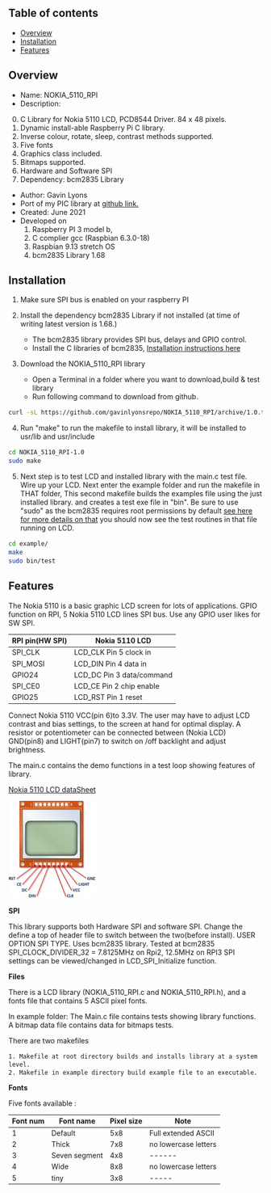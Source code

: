 Table of contents
---------------------------

  * [Overview](#overview)
  * [Installation](#installation)
  * [Features](#features)

Overview
--------------------------------------------
* Name: NOKIA_5110_RPI
* Description:

0. C Library for Nokia 5110 LCD, PCD8544 Driver. 84 x 48 pixels.
1. Dynamic install-able Raspberry Pi C library.
2. Inverse colour, rotate, sleep, contrast methods supported.
3. Five fonts
4. Graphics class included.
5. Bitmaps supported.
6. Hardware and Software SPI
7. Dependency: bcm2835 Library

* Author: Gavin Lyons
* Port of my PIC library at [github link.](https://github.com/gavinlyonsrepo/pic_18F47K42_projects)
* Created: June 2021
* Developed on
    1. Raspberry PI 3 model b,
    2. C complier gcc (Raspbian 6.3.0-18)
    3. Raspbian 9.13 stretch OS
    4. bcm2835 Library 1.68

Installation
------------------------------

1. Make sure SPI bus is enabled on your raspberry PI

2. Install the dependency bcm2835 Library if not installed (at time of writing latest version is 1.68.)
	* The bcm2835 library  provides SPI bus, delays and GPIO control.
	* Install the C libraries of bcm2835, [Installation instructions here](http://www.airspayce.com/mikem/bcm2835/)

3. Download the NOKIA_5110_RPI library
	* Open a Terminal in a folder where you want to download,build & test library
	* Run following command to download from github.

```sh
curl -sL https://github.com/gavinlyonsrepo/NOKIA_5110_RPI/archive/1.0.tar.gz | tar xz
```

4. Run "make" to run the makefile to install library, it will be
    installed to usr/lib and usr/include

```sh
cd NOKIA_5110_RPI-1.0
sudo make
```

5. Next step is to test LCD and installed library with the main.c test file.
Wire up your LCD. Next enter the example folder and run the makefile in THAT folder,
This second makefile builds the examples file using the just installed library.
and creates a test exe file in "bin". 
Be sure to use "sudo" as the bcm2835 
requires root permissions by default [see here for more details on that](http://www.airspayce.com/mikem/bcm2835/)
you should now see the test routines in that file running on LCD.

```sh
cd example/
make
sudo bin/test
```

Features
----------------------

The Nokia 5110 is a basic graphic LCD screen for lots of applications. 
GPIO function on RPI, 5 Nokia 5110 LCD lines SPI bus. Use any GPIO user likes for SW SPI.

| RPI pin(HW SPI) | Nokia 5110 LCD |
| ------ | ------ |
| SPI_CLK | LCD_CLK Pin 5 clock in |
| SPI_MOSI  | LCD_DIN Pin 4 data in |
| GPIO24 | LCD_DC Pin 3 data/command|
| SPI_CE0  | LCD_CE Pin 2 chip enable |
| GPIO25 | LCD_RST Pin 1 reset|

Connect Nokia 5110 VCC(pin 6)to 3.3V.
The user may have to adjust LCD contrast and bias settings,
to the screen at hand for optimal display.
A resistor or potentiometer can be connected between (Nokia LCD) 
GND(pin8) and LIGHT(pin7) to switch on /off backlight and adjust brightness. 

The main.c contains the demo functions in a test loop showing features of library. 

[Nokia 5110 LCD dataSheet ](https://www.sparkfun.com/datasheets/LCD/Monochrome/Nokia5110.pdf)

![PICTURE](https://github.com/gavinlyonsrepo/pic_16F1619_projects/blob/master/images/NOKIA2.jpg)

**SPI**

This library supports both Hardware SPI and software SPI.
Change the define a top of header file
to switch between the two(before install). USER OPTION SPI TYPE.
Uses bcm2835 library.
Tested at bcm2835 SPI_CLOCK_DIVIDER_32 = 7.8125MHz on Rpi2, 12.5MHz on RPI3
SPI settings can be viewed/changed in LCD_SPI_Initialize function.

**Files**

There is a LCD library (NOKIA_5110_RPI.c and NOKIA_5110_RPI.h),
and a fonts file that contains 5 ASCII pixel fonts.

In example folder:
The Main.c file contains tests showing library functions.
A bitmap data file contains data for  bitmaps  tests.

There are two makefiles

    1. Makefile at root directory builds and installs library at a system level.
    2. Makefile in example directory build example file to an executable.


**Fonts**

Five fonts available :

| Font num | Font name | Pixel size |  Note |
| ------ | ------ | ------ | ------ |
| 1 | Default | 5x8 | Full extended ASCII |
| 2 | Thick   | 7x8 |  no lowercase letters  |
| 3 | Seven segment | 4x8 | ------ |
| 4 | Wide | 8x8 | no lowercase letters |
| 5 | tiny | 3x8 |  ----- |

